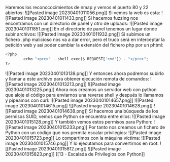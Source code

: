 Haremos los reconococimientos de nmap y vemos el puerto 80 y 22 abiertos:
![[Pasted image 20230401011056.png]]
Si vemos la web es esta:
![[Pasted image 20230401011433.png]]
Si hacemos fuzzing nos encontramos con un directorio de panel y otro de uploads:
![[Pasted image 20230401011851.png]]
En el directorio de panel tenemos un lugar donde subir archivos:
![[Pasted image 20230401011932.png]]
Si subimos un fichero .php malicioso nos va a dar error, pero el truco será en interceptar la petición web y así poder cambiar la extensión del fichero php por un phtml:
```python
<?php
        echo "<pre>" . shell_exec($_REQUEST['cmd']) . "</pre>";
?>
```
![[Pasted image 20230401013139.png]]
Y entonces ahora podremos subirlo y llamar a este archivo para obtener ejecución remota de comandos:
![[Pasted image 20230401013213.png]]
![[Pasted image 20230401013225.png]]
Ahora nos creamos un servidor web con python que aloje el código para enviarnos una reverse shell y después lo llamamos y pipeamos con curl:
![[Pasted image 20230401014657.png]]
![[Pasted image 20230401014615.png]]
![[Pasted image 20230401014628.png]]
![[Pasted image 20230401014638.png]]
Si hacemos una búsqueda de los permisos SUID, vemos que Python se encuentra entre ellos:
![[Pasted image 20230401015128.png]]
Y también vemos estos permisos para Python:
![[Pasted image 20230401015233.png]]
Por tanto nos creamos un fichero de Python con un código que nos permita escalar privilegios:
![[Pasted image 20230401015723.png]]
Lo compartimos con la máquina víctima:
![[Pasted image 20230401015746.png]]
Y lo ejecutamos para convertirnos en root:
![[Pasted image 20230401015812.png]]
![[Pasted image 20230401015823.png]]
[[13 - Escalada de Privilegios con Python]]